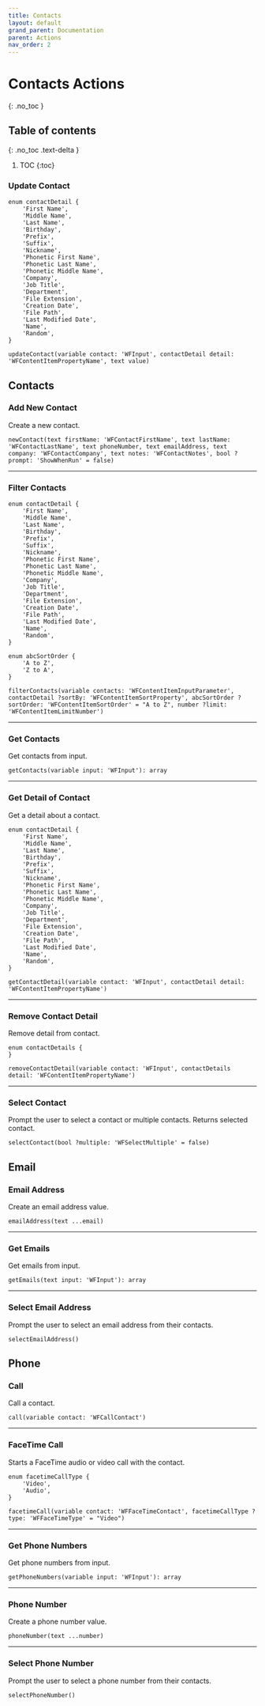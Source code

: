 ```yaml
---
title: Contacts
layout: default
grand_parent: Documentation
parent: Actions
nav_order: 2
---
```


# Contacts Actions
{: .no_toc }

## Table of contents
{: .no_toc .text-delta }

1. TOC
{:toc}

### Update Contact

```
enum contactDetail {
    'First Name',
    'Middle Name',
    'Last Name',
    'Birthday',
    'Prefix',
    'Suffix',
    'Nickname',
    'Phonetic First Name',
    'Phonetic Last Name',
    'Phonetic Middle Name',
    'Company',
    'Job Title',
    'Department',
    'File Extension',
    'Creation Date',
    'File Path',
    'Last Modified Date',
    'Name',
    'Random',
}

updateContact(variable contact: 'WFInput', contactDetail detail: 'WFContentItemPropertyName', text value)
```

## Contacts

### Add New Contact

Create a new contact.

```
newContact(text firstName: 'WFContactFirstName', text lastName: 'WFContactLastName', text phoneNumber, text emailAddress, text company: 'WFContactCompany', text notes: 'WFContactNotes', bool ?prompt: 'ShowWhenRun' = false)
```

---

### Filter Contacts

```
enum contactDetail {
    'First Name',
    'Middle Name',
    'Last Name',
    'Birthday',
    'Prefix',
    'Suffix',
    'Nickname',
    'Phonetic First Name',
    'Phonetic Last Name',
    'Phonetic Middle Name',
    'Company',
    'Job Title',
    'Department',
    'File Extension',
    'Creation Date',
    'File Path',
    'Last Modified Date',
    'Name',
    'Random',
}

enum abcSortOrder {
    'A to Z',
    'Z to A',
}

filterContacts(variable contacts: 'WFContentItemInputParameter', contactDetail ?sortBy: 'WFContentItemSortProperty', abcSortOrder ?sortOrder: 'WFContentItemSortOrder' = "A to Z", number ?limit: 'WFContentItemLimitNumber')
```

---

### Get Contacts

Get contacts from input.

```
getContacts(variable input: 'WFInput'): array
```

---

### Get Detail of Contact

Get a detail about a contact.

```
enum contactDetail {
    'First Name',
    'Middle Name',
    'Last Name',
    'Birthday',
    'Prefix',
    'Suffix',
    'Nickname',
    'Phonetic First Name',
    'Phonetic Last Name',
    'Phonetic Middle Name',
    'Company',
    'Job Title',
    'Department',
    'File Extension',
    'Creation Date',
    'File Path',
    'Last Modified Date',
    'Name',
    'Random',
}

getContactDetail(variable contact: 'WFInput', contactDetail detail: 'WFContentItemPropertyName')
```

---

### Remove Contact Detail

Remove detail from contact.

```
enum contactDetails {
}

removeContactDetail(variable contact: 'WFInput', contactDetails detail: 'WFContentItemPropertyName')
```

---

### Select Contact

Prompt the user to select a contact or multiple contacts. Returns selected contact.

```
selectContact(bool ?multiple: 'WFSelectMultiple' = false)
```

## Email

### Email Address

Create an email address value.

```
emailAddress(text ...email)
```

---

### Get Emails

Get emails from input.

```
getEmails(text input: 'WFInput'): array
```

---

### Select Email Address

Prompt the user to select an email address from their contacts.

```
selectEmailAddress()
```

## Phone

### Call

Call a contact.

```
call(variable contact: 'WFCallContact')
```

---

### FaceTime Call

Starts a FaceTime audio or video call with the contact.

```
enum facetimeCallType {
    'Video',
    'Audio',
}

facetimeCall(variable contact: 'WFFaceTimeContact', facetimeCallType ?type: 'WFFaceTimeType' = "Video")
```

---

### Get Phone Numbers

Get phone numbers from input.

```
getPhoneNumbers(variable input: 'WFInput'): array
```

---

### Phone Number

Create a phone number value.

```
phoneNumber(text ...number)
```

---

### Select Phone Number

Prompt the user to select a phone number from their contacts.

```
selectPhoneNumber()
```
